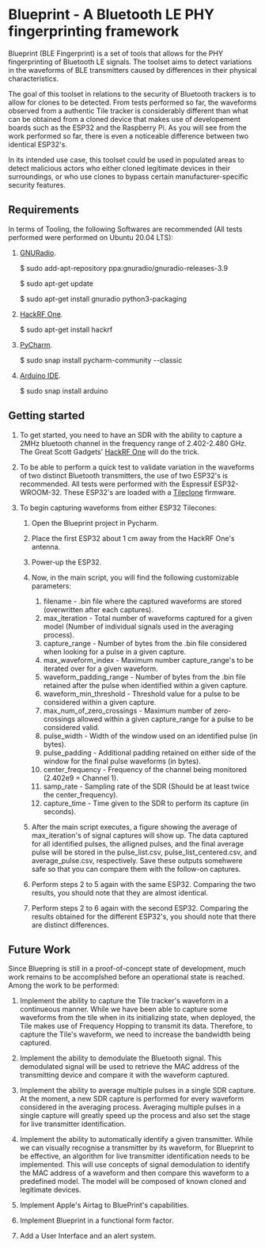 # Blueprint - A Bluetooth LE PHY fingerprinting framework

Blueprint (BLE Fingerprint) is a set of tools that allows for the PHY fingerprinting of Bluetooth LE signals. The toolset aims to detect variations in the waveforms of BLE transmitters caused by differences in their physical characteristics.

The goal of this toolset in relations to the security of Bluetooth trackers is to allow for clones to be detected. From tests performed so far, the waveforms observed from a authentic Tile tracker is considerably different than what can be obtained from a cloned device that makes use of developement boards such as the ESP32 and the Raspberry Pi. As you will see from the work performed so far, there is even a noticeable difference between two identical ESP32's.

In its intended use case, this toolset could be used in populated areas to detect malicious actors who either cloned legitimate devices in their surroundings, or who use clones to bypass certain manufacturer-specific security features.

## Requirements

In terms of Tooling, the following Softwares are recommended (All tests performed were performed on Ubuntu 20.04 LTS):

1. [GNURadio](https://wiki.gnuradio.org/index.php/InstallingGR).

	$ sudo add-apt-repository ppa:gnuradio/gnuradio-releases-3.9
	
	$ sudo apt-get update
	
	$ sudo apt-get install gnuradio python3-packaging
	
2. [HackRF One](https://github.com/greatscottgadgets/hackrf/releases/tag/v2021.03.1).

	$ sudo apt-get install hackrf
	
3. [PyCharm](https://www.jetbrains.com/pycharm/).

	$ sudo snap install pycharm-community --classic
	
4. [Arduino IDE](https://www.arduino.cc/en/software).

	$ sudo snap install arduino

## Getting started

1. To get started, you need to have an SDR with the ability to capture a 2MHz bluetooth channel in the frequency range of 2.402-2.480 GHz. The Great Scott Gadgets' [HackRF One](https://greatscottgadgets.com/hackrf/one/) will do the trick.

2. To be able to perform a quick test to validate variation in the waveforms of two distinct Bluetooth transmitters, the use of two ESP32's is recommended. All tests were performed with the Espressif ESP32-WROOM-32. These ESP32's are loaded with a [Tileclone](https://gitlab.com/GeekWeek/events/geekweek-7.5/G1/1.3/tileclone) firmware.


3. To begin capturing waveforms from either ESP32 Tilecones:

	1. Open the Blueprint project in Pycharm.
	
	2. Place the first ESP32 about 1 cm away from the HackRF One's antenna.
	
	3. Power-up the ESP32.
	
	4. Now, in the main script, you will find the following customizable parameters:
	
		1. filename - .bin file where the captured waveforms are stored (overwritten after each captures).
		2. max_iteration - Total number of waveforms captured for a given model (Number of individual signals used in the averaging process).
		3. capture_range - Number of bytes from the .bin file considered when looking for a pulse in a given capture.
		4. max_waveform_index - Maximum number capture_range's to be iterated over for a given waveform.
		5. waveform_padding_range - Number of bytes from the .bin file retained after the pulse when identified within a given capture.
		6. waveform_min_threshold - Threshold value for a pulse to be considered within a given capture.
		7. max_num_of_zero_crossings - Maximum number of zero-crossings allowed within a given capture_range for a pulse to be considered valid.
		8. pulse_width - Width of the window used on an identified pulse (in bytes).
		9. pulse_padding - Additional padding retained on either side of the window for the final pulse waveforms (in bytes).
		10. center_frequency - Frequency of the channel being monitored (2.402e9 = Channel 1).
		11. samp_rate - Sampling rate of the SDR (Should be at least twice the center_frequency).
		12. capture_time - Time given to the SDR to perform its capture (in seconds).
		
	5. After the main script executes, a figure showing the average of max_iteration's of signal captures will show up. The data captured for all identified pulses, the alligned pulses, and the final average pulse will be stored in the pulse_list.csv, pulse_list_centered.csv, and average_pulse.csv, respectively. Save these outputs somehwere safe so that you can compare them with the follow-on captures.
	
	6. Perform steps 2 to 5 again with the same ESP32. Comparing the two results, you should note that they are almost identical.
	
	7. Perform steps 2 to 6 again with the second ESP32. Comparing the results obtained for the different ESP32's, you should note that there are distinct differences.

## Future Work

Since Bluepring is still in a proof-of-concept state of development, much work remains to be accomplshed before an operational state is reached. Among the work to be performed:

1. Implement the ability to capture the Tile tracker's waveform in a continueous manner. While we have been able to capture some waveforms from the tile when in its initializing state, when deployed, the Tile makes use of Frequency Hopping to transmit its data. Therefore, to capture the Tile's waveform, we need to increase the bandwidth being captured.

2. Implement the ability to demodulate the Bluetooth signal. This demodulated signal will be used to retrieve the MAC address of the transmitting device and compare it with the waveform captured.

3. Implement the ability to average multiple pulses in a single SDR capture. At the moment, a new SDR capture is performed for every waveform considered in the averaging process. Averaging multiple pulses in a single capture will greatly speed up the process and also set the stage for live transmitter identification.

4. Implement the ability to automatically identify a given transmitter. While we can visually recognise a transmitter by its waveform, for Blueprint to be effective, an algorithm for live transmitter identification needs to be implemented. This will use concepts of signal demodulation to identify the MAC address of a waveform and then compare this waveform to a predefined model. The model will be composed of known cloned and legitimate devices.

5. Implement Apple's Airtag to BluePrint's capabilities.

6. Implement Blueprint in a functional form factor.

7. Add a User Interface and an alert system.

